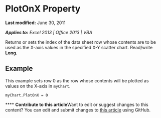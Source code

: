 
# PlotOnX Property

 **Last modified:** June 30, 2011

 _**Applies to:** Excel 2013 | Office 2013 | VBA_

Returns or sets the index of the data sheet row whose contents are to be used as the X-axis values in the specified X-Y scatter chart. Read/write  **Long**.


## Example

This example sets row 0 as the row whose contents will be plotted as values on the X-axis in  `myChart`.


```
myChart.PlotOnX = 0 

```


****   **Contribute to this article**Want to edit or suggest changes to this content? You can edit and submit changes to  [this article](https://github.com/jhershey00/VBA_Excel_Test/OpenXMLCon/articles/66102cce-e4af-4b0c-d168-ea63f3bc0f30.md) using GitHub.

